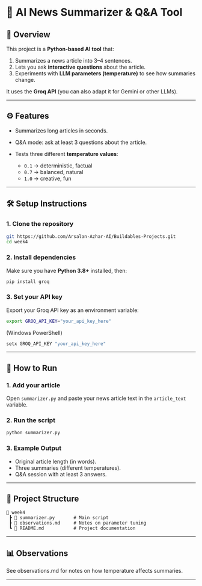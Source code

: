 
# 📰 AI News Summarizer & Q\&A Tool

## 📌 Overview

This project is a **Python-based AI tool** that:

1. Summarizes a news article into 3–4 sentences.
2. Lets you ask **interactive questions** about the article.
3. Experiments with **LLM parameters (temperature)** to see how summaries change.

It uses the **Groq API** (you can also adapt it for Gemini or other LLMs).

---

## ⚙️ Features

* Summarizes long articles in seconds.
* Q\&A mode: ask at least 3 questions about the article.
* Tests three different **temperature values**:

  * `0.1` → deterministic, factual
  * `0.7` → balanced, natural
  * `1.0` → creative, fun

---

## 🛠️ Setup Instructions

### 1. Clone the repository

```bash
git https://github.com/Arsalan-Azhar-AI/Buildables-Projects.git
cd week4
```

### 2. Install dependencies

Make sure you have **Python 3.8+** installed, then:

```bash
pip install groq
```

### 3. Set your API key

Export your Groq API key as an environment variable:

```bash
export GROQ_API_KEY="your_api_key_here"
```

(Windows PowerShell)

```powershell
setx GROQ_API_KEY "your_api_key_here"
```

---

## 🚀 How to Run

### 1. Add your article

Open `summarizer.py` and paste your news article text in the `article_text` variable.

### 2. Run the script

```bash
python summarizer.py
```

### 3. Example Output

* Original article length (in words).
* Three summaries (different temperatures).
* Q\&A session with at least 3 answers.

---

## 📂 Project Structure

```
📁 week4
 ┣ 📄 summarizer.py       # Main script
 ┣ 📄 observations.md     # Notes on parameter tuning
 ┗ 📄 README.md           # Project documentation
```

---

## 📊 Observations

See observations.md for notes on how temperature affects summaries.

---

